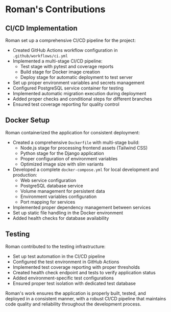 # Roman's Contributions

## CI/CD Implementation

Roman set up a comprehensive CI/CD pipeline for the project:

- Created GitHub Actions workflow configuration in `.github/workflows/ci.yml`
- Implemented a multi-stage CI/CD pipeline:
  - Test stage with pytest and coverage reports
  - Build stage for Docker image creation
  - Deploy stage for automatic deployment to test server
- Set up proper environment variables and secrets management
- Configured PostgreSQL service container for testing
- Implemented automatic migration execution during deployment
- Added proper checks and conditional steps for different branches
- Ensured test coverage reporting for quality control

## Docker Setup

Roman containerized the application for consistent deployment:

- Created a comprehensive `Dockerfile` with multi-stage build:
  - Node.js stage for processing frontend assets (Tailwind CSS)
  - Python stage for the Django application
  - Proper configuration of environment variables
  - Optimized image size with slim variants
- Developed a complete `docker-compose.yml` for local development and production:
  - Web service configuration
  - PostgreSQL database service
  - Volume management for persistent data
  - Environment variables configuration
  - Port mapping for services
- Implemented proper dependency management between services
- Set up static file handling in the Docker environment
- Added health checks for database availability

## Testing

Roman contributed to the testing infrastructure:

- Set up test automation in the CI/CD pipeline
- Configured the test environment in GitHub Actions
- Implemented test coverage reporting with proper thresholds
- Created health check endpoint and tests to verify application status
- Added environment-specific test configurations
- Ensured proper test isolation with dedicated test database

Roman's work ensures the application is properly built, tested, and deployed in a consistent manner, with a robust CI/CD pipeline that maintains code quality and reliability throughout the development process. 